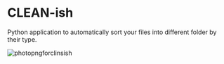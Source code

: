 # CLEAN-ish
Python application to automatically sort your files into different folder by their type.

![photopngforclinsish](https://user-images.githubusercontent.com/114022709/212742084-ad4ebe64-0137-493c-9bec-8650aa9bb606.png)

